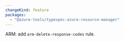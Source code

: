 ```yaml
---
changeKind: feature
packages:
  - "@azure-tools/typespec-azure-resource-manager"
---
```


ARM: add `arm-delete-response-codes` rule.